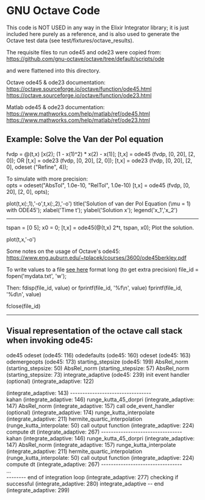 # GNU Octave Code

This code is NOT USED in any way in the Elixir Integrator library; it is just included 
here purely as a reference, and is also used to generate the Octave test data (see test/fixtures/octave_results).

The requisite files to run ode45 and ode23 were copied from:
https://github.com/gnu-octave/octave/tree/default/scripts/ode

and were flattened into this directory.

Octave ode45 & ode23 documentation:
https://octave.sourceforge.io/octave/function/ode45.html
https://octave.sourceforge.io/octave/function/ode23.html

Matlab ode45 & ode23 documentation:
https://www.mathworks.com/help/matlab/ref/ode45.html
https://www.mathworks.com/help/matlab/ref/ode23.html


## Example: Solve the Van der Pol equation

fvdp = @(t,x) [x(2); (1 - x(1)^2) * x(2) - x(1)];
[t,x] = ode45 (fvdp, [0, 20], [2, 0]);
OR
[t,x] = ode23 (fvdp, [0, 20], [2, 0]);
[t,x] = ode23 (fvdp, [0, 20], [2, 0], odeset ("Refine", 4));

To simulate with more precision:  
opts = odeset("AbsTol", 1.0e-10, "RelTol", 1.0e-10)
[t,x] = ode45 (fvdp, [0, 20], [2, 0], opts);

plot(t,x(:,1),'-o',t,x(:,2),'-o')
title('Solution of van der Pol Equation (\mu = 1) with ODE45');
xlabel('Time t');
ylabel('Solution x');
legend('x_1','x_2')

-------------

tspan = [0 5];
x0 = 0;
[t,x] = ode45(@(t,x) 2*t, tspan, x0);
Plot the solution.

plot(t,x,'-o')


Some notes on the usage of Octave's ode45:
https://www.eng.auburn.edu/~tplacek/courses/3600/ode45berkley.pdf

To write values to a file [see here](https://en.wikibooks.org/wiki/Octave_Programming_Tutorial/Text_and_file_output)
format long   (to get extra precision)
file_id = fopen('mydata.txt', 'w');

Then:
fdisp(file_id, value)
or
fprintf(file_id, '%f\n', value)
fprintf(file_id, '%d\n', value)

fclose(file_id)


---------------------------------------

## Visual representation of the octave call stack when invoking ode45:

ode45
  odeset                                 (ode45:                         116)
  odedefaults                            (ode45:                         160)
  odeset                                 (ode45:                         163)
  odemergeopts                           (ode45:                         173) 
  starting_stepsize                      (ode45:                         199)
    AbsRel_norm                            (starting_stepsize:            50)
    AbsRel_norm                            (starting_stepsize:            57)
    AbsRel_norm                            (starting_stepsize:            73)
  integrate_adaptive                     (ode45:                         239)
    init event handler (optional)          (integrate_adaptive:          122)
    <main integration loop>                (integrate_adaptive:          143)
      ---------------------------------        
      kahan                                  (integrate_adaptive:        146)
      runge_kutta_45_dorpri                  (integrate_adaptive:        147)
      AbsRel_norm                            (integrate_adaptive:        157)
      call ode_event_handler (optional)      (integrate_adaptive:        174)
      runge_kutta_interpolate                (integrate_adaptive:        211)
        hermite_quartic_interpolation          (runge_kutta_interpolate:  50)
      call output function                   (integrate_adaptive:        224)
      compute dt                             (integrate_adaptive:        267)
      ---------------------------------        
      kahan                                  (integrate_adaptive:        146)
      runge_kutta_45_dorpri                  (integrate_adaptive:        147)
      AbsRel_norm                            (integrate_adaptive:        157)
      runge_kutta_interpolate                (integrate_adaptive:        211)
        hermite_quartic_interpolation          (runge_kutta_interpolate:  50)
      call output function                   (integrate_adaptive:        224)
      compute dt                             (integrate_adaptive:        267)
      ---------------------------------        
      ...    
    -------- end of integration loop       (integrate_adaptive:          277)
    checking if successful                 (integrate_adaptive:          280)
    integrate_adaptive -- end              (integrate_adaptive:          299)      
    